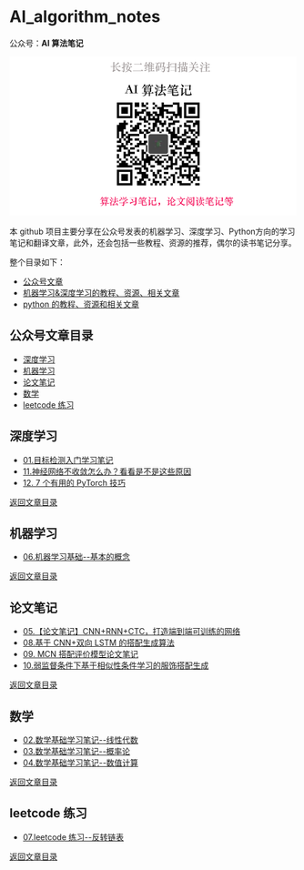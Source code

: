 # AI_algorithm_notes
公众号：**AI 算法笔记**

![](https://github.com/ccc013/AI_algorithm_notes/blob/main/qrcode_for_AI_Notes2.png)



本 github 项目主要分享在公众号发表的机器学习、深度学习、Python方向的学习笔记和翻译文章，此外，还会包括一些教程、资源的推荐，偶尔的读书笔记分享。

整个目录如下：

- [公众号文章](https://github.com/ccc013/AI_algorithm_notes#公众号文章目录)
- [机器学习&深度学习的教程、资源、相关文章](https://github.com/ccc013/AI_algorithm_notes/blob/main/MachineLearning_resources.md)
- [python 的教程、资源和相关文章](https://github.com/ccc013/AI_algorithm_notes/blob/main/Python_resources.md)



## 公众号文章目录

- [深度学习](https://github.com/ccc013/AI_algorithm_notes#深度学习)
- [机器学习](https://github.com/ccc013/AI_algorithm_notes#%E6%9C%BA%E5%99%A8%E5%AD%A6%E4%B9%A0)
- [论文笔记](https://github.com/ccc013/AI_algorithm_notes#%E8%AE%BA%E6%96%87%E7%AC%94%E8%AE%B0)
- [数学](https://github.com/ccc013/AI_algorithm_notes#%E6%95%B0%E5%AD%A6)
- [leetcode 练习](https://github.com/ccc013/AI_algorithm_notes#leetcode-%E7%BB%83%E4%B9%A0)





## 深度学习

- [01.目标检测入门学习笔记](http://mp.weixin.qq.com/s?__biz=MzkwMzEyNDgyMA==&mid=2247483668&idx=1&sn=653e6049b976913f90f4140792623974&chksm=c09a432ff7edca39734febf14c6229be1b4f6120901123b890ebbf5e3b3734d01c773b8f00cc&token=1492400943&lang=zh_CN#rd)
- [11.神经网络不收敛怎么办？看看是不是这些原因](http://mp.weixin.qq.com/s?__biz=MzkwMzEyNDgyMA==&mid=2247483954&idx=1&sn=873e9116572112656f22d7c965b761c2&chksm=c09a4009f7edc91fa35bf166c228f0d70610f8a20502784e917da5fdc05b34964a2ac87fd22b&token=1492400943&lang=zh_CN#rd)
- [12. 7 个有用的 PyTorch 技巧](https://mp.weixin.qq.com/s?__biz=MzkwMzEyNDgyMA==&mid=2247483982&idx=1&sn=4bb68edc5e2dc304fdeeb031144f6922&chksm=c09a4075f7edc963e89b8c2a685ba922c82743adda973e0367e0dda28b1ace7474fc1ff7fed5&token=1492400943&lang=zh_CN#rd)



[返回文章目录](https://github.com/ccc013/AI_algorithm_notes#公众号文章目录)

## 机器学习

- [06.机器学习基础--基本的概念](http://mp.weixin.qq.com/s?__biz=MzkwMzEyNDgyMA==&mid=2247483807&idx=1&sn=d9138985575fc1186c8991d65d341237&chksm=c09a43a4f7edcab25aa47b841cfed83c7a7bfec4831de2419cf7869b6c0acb3db736365f6019&token=1492400943&lang=zh_CN#rd)



[返回文章目录](https://github.com/ccc013/AI_algorithm_notes#公众号文章目录)

## 论文笔记

- [05.【论文笔记】CNN+RNN+CTC，打造端到端可训练的网络](http://mp.weixin.qq.com/s?__biz=MzkwMzEyNDgyMA==&mid=2247483793&idx=1&sn=c48d812a8fde3a39c90dc5a64375ff83&chksm=c09a43aaf7edcabc8b2dd7d959254daa8cb475b112be03ab735b94d9febdb90aaf22e760872d&token=1492400943&lang=zh_CN#rd)
- [08.基于 CNN+双向 LSTM 的搭配生成算法](http://mp.weixin.qq.com/s?__biz=MzkwMzEyNDgyMA==&mid=2247483874&idx=1&sn=ee302ebc030f0da7775328699af9128d&chksm=c09a43d9f7edcacf76df3961c438c9e3a627dc8a91aaafb6303f6b5345e3336dec77b90d296a&token=1492400943&lang=zh_CN#rd)
- [09. MCN 搭配评价模型论文笔记](http://mp.weixin.qq.com/s?__biz=MzkwMzEyNDgyMA==&mid=2247483926&idx=1&sn=9f9cb2c4abf24ddfa8692940555c5733&chksm=c09a402df7edc93b63245282815d9d0f29bd2d24d414d60e31031b666e7282dd3d892623a480&token=1492400943&lang=zh_CN#rd)
- [10.弱监督条件下基于相似性条件学习的服饰搭配生成](http://mp.weixin.qq.com/s?__biz=MzkwMzEyNDgyMA==&mid=2247483945&idx=1&sn=483d4244460e482c7cecda1dd7ea5d9e&chksm=c09a4012f7edc9046e009843d7094f869ff72d32a0168a20f8e8dd3245c08e1935c734f46ca7&token=1492400943&lang=zh_CN#rd)



[返回文章目录](https://github.com/ccc013/AI_algorithm_notes#公众号文章目录)

## 数学

- [02.数学基础学习笔记--线性代数](http://mp.weixin.qq.com/s?__biz=MzkwMzEyNDgyMA==&mid=2247483717&idx=1&sn=4f64d98c42312fa3dfe37442e9fae935&chksm=c09a437ef7edca6819eca78a80795430d71ca3487c190a7655b1a0c41d3a323ee96d00f4d60e&token=1492400943&lang=zh_CN#rd)
- [03.数学基础学习笔记--概率论](http://mp.weixin.qq.com/s?__biz=MzkwMzEyNDgyMA==&mid=2247483755&idx=1&sn=5fbddefd4bc95c29a7383704ad11e730&chksm=c09a4350f7edca46195812b38a9cb3bc03e67f4ad4a6769e51f5f4092611eb91ec4bc08ed94b&token=1492400943&lang=zh_CN#rd)
- [04.数学基础学习笔记--数值计算](http://mp.weixin.qq.com/s?__biz=MzkwMzEyNDgyMA==&mid=2247483765&idx=1&sn=5dccef55d1cadc9c42c3f380f40d866b&chksm=c09a434ef7edca58ffdde4f5333ccee4dd8f2c68f54dfbbce843897fabe835ea39d5c65a7d5f&token=1492400943&lang=zh_CN#rd)



[返回文章目录](https://github.com/ccc013/AI_algorithm_notes#公众号文章目录)

## leetcode 练习

- [07.leetcode 练习--反转链表](http://mp.weixin.qq.com/s?__biz=MzkwMzEyNDgyMA==&mid=2247483855&idx=1&sn=897d170eb383243fc96c4486af96917b&chksm=c09a43f4f7edcae2ed0ecd07f818532c2534a18ab9351aec43a3ada0ac406f27074b8179e08a&token=1492400943&lang=zh_CN#rd)



[返回文章目录](https://github.com/ccc013/AI_algorithm_notes#公众号文章目录)
